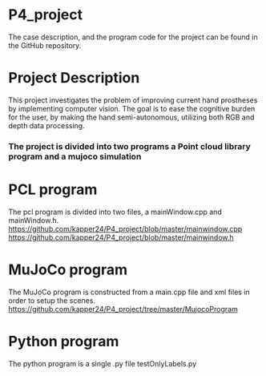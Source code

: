 # P4_project
The case description, and the program code for the project can be found in the GitHub repository.

# Project Description
This project investigates the problem of improving current hand prostheses by implementing computer vision. The goal is to ease the cognitive burden for the user, by making the hand semi-autonomous, utilizing both RGB and depth data processing.

### The project is divided into two programs a Point cloud library program and a mujoco simulation
# PCL program
The pcl program is divided into two files, a mainWindow.cpp and mainWindow.h.
https://github.com/kapper24/P4_project/blob/master/mainwindow.cpp
https://github.com/kapper24/P4_project/blob/master/mainwindow.h

# MuJoCo program
The MuJoCo program is constructed from a main.cpp file and xml files in order to setup the scenes.
https://github.com/kapper24/P4_project/tree/master/MujocoProgram

# Python program
The python program is a single .py file
testOnlyLabels.py
